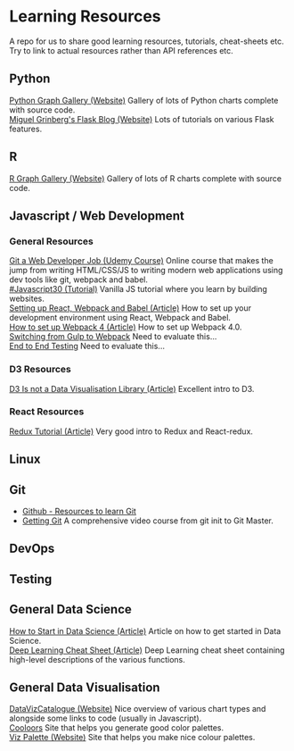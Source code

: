 # Learning Resources

 A repo for us to share good learning resources, tutorials, cheat-sheets etc. Try to link to actual resources rather than API references etc. 

## Python

[Python Graph Gallery (Website)](https://python-graph-gallery.com/) Gallery of lots of Python charts complete with source code.<br/>
[Miguel Grinberg's Flask Blog (Website)](https://blog.miguelgrinberg.com/index) Lots of tutorials on various Flask features.<br/>

## R

[R Graph Gallery (Website)](https://www.r-graph-gallery.com/) Gallery of lots of R charts complete with source code.<br/>

## Javascript / Web Development

### General Resources

[Git a Web Developer Job (Udemy Course)](https://www.udemy.com/git-a-web-developer-job-mastering-the-modern-workflow/) Online course that makes the jump from writing HTML/CSS/JS to writing modern web applications using dev tools like git, webpack and babel.<br/>
[#Javascript30 (Tutorial)](https://javascript30.com/) Vanilla JS tutorial where you learn by building websites.<br/>
[Setting up React, Webpack and Babel (Article)](https://www.valentinog.com/blog/react-webpack-babel/) How to set up your development environment using React, Webpack and Babel.<br/>
[How to set up Webpack 4 (Article)](https://www.valentinog.com/blog/webpack-tutorial/) How to set up Webpack 4.0.<br/>
[Switching from Gulp to Webpack](https://www.valentinog.com/blog/from-gulp-to-webpack-4-tutorial/) Need to evaluate this...<br/>
[End to End Testing](https://www.valentinog.com/blog/javascript-end-to-end-testing-cypress/) Need to evaluate this...<br/>

### D3 Resources
[D3 Is not a Data Visualisation Library (Article)](https://medium.com/@Elijah_Meeks/d3-is-not-a-data-visualization-library-67ba549e8520) Excellent intro to D3.<br/>

### React Resources
[Redux Tutorial (Article)](https://www.valentinog.com/blog/react-redux-tutorial-beginners/) Very good intro to Redux and React-redux.<br/>

## Linux

## Git
* [Github - Resources to learn Git](https://try.github.io/)
* [Getting Git](https://gettinggit.com/) A comprehensive video course from git init to Git Master.

## DevOps

## Testing

## General Data Science

[How to Start in Data Science (Article)](https://www.linkedin.com/pulse/how-start-data-science-marios-michailidis/?trk=v-feed&lipi=urn%3Ali%3Apage%3Ad_flagship3_feed%3BAA%2B9IAErD%2BGVz8GcpV%2FsBw%3D%3D) Article on how to get started in Data Science.<br/>
[Deep Learning Cheat Sheet (Article)](https://hackernoon.com/deep-learning-cheat-sheet-25421411e460) Deep Learning cheat sheet containing high-level descriptions of the various functions.<br/>

## General Data Visualisation

[DataVizCatalogue (Website)](https://datavizcatalogue.com/) Nice overview of various chart types and alongside some links to code (usually in Javascript).<br/>
[Cooloors](https://coolors.co/c5ebc3-b7c8b5-a790a5-875c74-54414e) Site that helps you generate good color palettes.<br/>
[Viz Palette (Website)](http://projects.susielu.com/viz-palette) Site that helps you make nice colour palettes.<br/>


